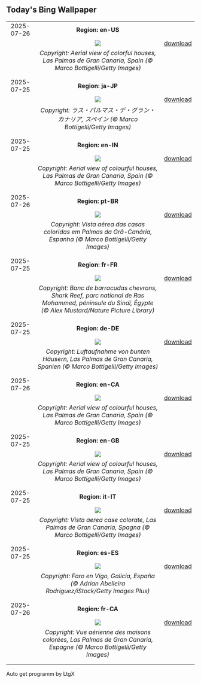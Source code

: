 ## Today's Bing Wallpaper
|      |      |      |
| :----: | :----: | :----: |
|2025-07-26|**Region: en-US**||
||![](https://www.bing.com/th?id=OHR.LasPalmas_EN-US0568727017_UHD.jpg&pid=hp&w=1152&h=648&rs=1&c=4)| [download](https://www.bing.com/th?id=OHR.LasPalmas_EN-US0568727017_UHD.jpg)|
||*Copyright: Aerial view of colorful houses, Las Palmas de Gran Canaria, Spain (© Marco Bottigelli/Getty Images)*
||
|||
|2025-07-25|**Region: ja-JP**||
||![](https://www.bing.com/th?id=OHR.LasPalmas_JA-JP9180112071_UHD.jpg&pid=hp&w=1152&h=648&rs=1&c=4)| [download](https://www.bing.com/th?id=OHR.LasPalmas_JA-JP9180112071_UHD.jpg)|
||*Copyright: ラス・パルマス・デ・グラン・カナリア, スペイン (© Marco Bottigelli/Getty Images)*
||
|||
|2025-07-25|**Region: en-IN**||
||![](https://www.bing.com/th?id=OHR.LasPalmas_EN-IN7081028129_UHD.jpg&pid=hp&w=1152&h=648&rs=1&c=4)| [download](https://www.bing.com/th?id=OHR.LasPalmas_EN-IN7081028129_UHD.jpg)|
||*Copyright: Aerial view of colourful houses, Las Palmas de Gran Canaria, Spain (© Marco Bottigelli/Getty Images)*
||
|||
|2025-07-26|**Region: pt-BR**||
||![](https://www.bing.com/th?id=OHR.LasPalmas_PT-BR7218640401_UHD.jpg&pid=hp&w=1152&h=648&rs=1&c=4)| [download](https://www.bing.com/th?id=OHR.LasPalmas_PT-BR7218640401_UHD.jpg)|
||*Copyright: Vista aérea das casas coloridas em Palmas da Grã-Canária, Espanha (© Marco Bottigelli/Getty Images)*
||
|||
|2025-07-25|**Region: fr-FR**||
||![](https://www.bing.com/th?id=OHR.BlackfinBarracuda_FR-FR4425436788_UHD.jpg&pid=hp&w=1152&h=648&rs=1&c=4)| [download](https://www.bing.com/th?id=OHR.BlackfinBarracuda_FR-FR4425436788_UHD.jpg)|
||*Copyright: Banc de barracudas chevrons, Shark Reef, parc national de Ras Mohammed, péninsule du Sinaï, Égypte (© Alex Mustard/Nature Picture Library)*
||
|||
|2025-07-25|**Region: de-DE**||
||![](https://www.bing.com/th?id=OHR.LasPalmas_DE-DE5219971738_UHD.jpg&pid=hp&w=1152&h=648&rs=1&c=4)| [download](https://www.bing.com/th?id=OHR.LasPalmas_DE-DE5219971738_UHD.jpg)|
||*Copyright: Luftaufnahme von bunten Häusern, Las Palmas de Gran Canaria, Spanien (© Marco Bottigelli/Getty Images)*
||
|||
|2025-07-26|**Region: en-CA**||
||![](https://www.bing.com/th?id=OHR.LasPalmas_EN-CA3268304328_UHD.jpg&pid=hp&w=1152&h=648&rs=1&c=4)| [download](https://www.bing.com/th?id=OHR.LasPalmas_EN-CA3268304328_UHD.jpg)|
||*Copyright: Aerial view of colourful houses, Las Palmas de Gran Canaria, Spain (© Marco Bottigelli/Getty Images)*
||
|||
|2025-07-25|**Region: en-GB**||
||![](https://www.bing.com/th?id=OHR.LasPalmas_EN-GB9088334179_UHD.jpg&pid=hp&w=1152&h=648&rs=1&c=4)| [download](https://www.bing.com/th?id=OHR.LasPalmas_EN-GB9088334179_UHD.jpg)|
||*Copyright: Aerial view of colourful houses, Las Palmas de Gran Canaria, Spain (© Marco Bottigelli/Getty Images)*
||
|||
|2025-07-25|**Region: it-IT**||
||![](https://www.bing.com/th?id=OHR.LasPalmas_IT-IT1381176116_UHD.jpg&pid=hp&w=1152&h=648&rs=1&c=4)| [download](https://www.bing.com/th?id=OHR.LasPalmas_IT-IT1381176116_UHD.jpg)|
||*Copyright: Vista aerea case colorate, Las Palmas de Gran Canaria, Spagna (© Marco Bottigelli/Getty Images)*
||
|||
|2025-07-25|**Region: es-ES**||
||![](https://www.bing.com/th?id=OHR.GaliciaDay_ES-ES2507386877_UHD.jpg&pid=hp&w=1152&h=648&rs=1&c=4)| [download](https://www.bing.com/th?id=OHR.GaliciaDay_ES-ES2507386877_UHD.jpg)|
||*Copyright: Faro en Vigo, Galicia, España (© Adrian Abelleira Rodriguez/iStock/Getty Images Plus)*
||
|||
|2025-07-26|**Region: fr-CA**||
||![](https://www.bing.com/th?id=OHR.LasPalmas_FR-CA3298447065_UHD.jpg&pid=hp&w=1152&h=648&rs=1&c=4)| [download](https://www.bing.com/th?id=OHR.LasPalmas_FR-CA3298447065_UHD.jpg)|
||*Copyright: Vue aérienne des maisons colorées, Las Palmas de Gran Canaria, Espagne (© Marco Bottigelli/Getty Images)*
||
|||

Auto get programm by LtgX
